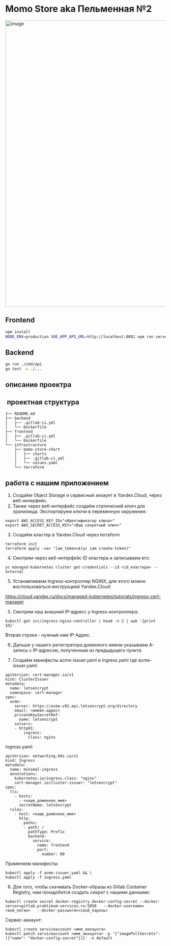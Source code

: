 # Momo Store aka Пельменная №2

<img width="900" alt="image" src="https://user-images.githubusercontent.com/9394918/167876466-2c530828-d658-4efe-9064-825626cc6db5.png">

## Frontend

```bash
npm install
NODE_ENV=production VUE_APP_API_URL=http://localhost:8081 npm run serve
```

## Backend

```bash
go run ./cmd/api
go test -v ./... 
```
## описание проектра

##  проектная структура
```
├── README.md
├── backend
│   ├── .gitlab-ci.yml
│   └── Dockerfile
├── frontend
│   ├── .gitlab-ci.yml
│   └── Dockerfile
└── infrastructure
    ├── momo-store-chart
    │   ├── charts
    │   ├── .gitlab-ci.yml
    │   └── values.yaml
    └── terraform
```

## работа с нашим приложением

1. Создаём Object Storage и сервисный аккаунт в Yandex.Cloud, через веб-интерфейс.
2. Также через веб-интерфейс создаём статический ключ для хранилища. Экспортируем ключи в переменную окружения:
```
export AWS_ACCESS_KEY_ID="<Идентификатор ключа>"
export AWS_SECRET_ACCESS_KEY="<Ваш секретный ключ>"
```
3. Создаём кластер в Yandex.Cloud через terraform
```cd terraform
terraform init 
terraform apply -var "iam_token=$(yc iam create-token)"
```
4. Смотрим через веб-интерфейс ID кластера и записываем его:
```
yc managed-kubernetes cluster get-credentials --id <id_кластера> --external
```
5. Устанавливаем Ingress-контроллер NGINX, для этого можно воспользоваться инструкцией Yandex.Cloud:

https://cloud.yandex.ru/docs/managed-kubernetes/tutorials/ingress-cert-manager

5. Смотрим наш внешний IP-адресс у Ingress-контроллера:
```
kubectl get svc/ingress-nginx-controller | head -n 2 | awk '{print $4}'
```
Вторая строка - нужный нам IP-Адрес.

6. Дальше у нашего регистратора доменного имени указываем A-запись с IP-адресом, полученным из предыдущего пункта.

7. Создаём манифесты acme-issuer.yaml и ingress.yaml
где acme-issuer.yaml:
```
apiVersion: cert-manager.io/v1
kind: ClusterIssuer
metadata:
  name: letsencrypt
  namespace: cert-manager
spec:
  acme:
    server: https://acme-v02.api.letsencrypt.org/directory
    email: <емейл-адрес>
    privateKeySecretRef:
      name: letsencrypt
    solvers:
    - http01:
        ingress:
          class: nginx
```
ingress.yaml:
```
apiVersion: networking.k8s.io/v1
kind: Ingress
metadata:
  name: minimal-ingress
  annotations:
    kubernetes.io/ingress.class: "nginx"
    cert-manager.io/cluster-issuer: "letsencrypt"
spec:
  tls:
    - hosts:
      - <наше_доменное_имя>
      secretName: letsencrypt
  rules:
    - host: <наше_доменное_имя>
      http:
        paths:
        - path: /
          pathType: Prefix
          backend:
            service:
              name: frontend
              port:
                number: 80
```
Применяем манифесты:
```
kubectl apply -f acme-issuer.yaml && \
kubectl apply -f ingress.yaml
```

8. Для того, чтобы скачивать Docker-образы из Gitlab Container Registry, нам понадобится создать секрет с нашими данными:
```
kubectl create secret docker-registry docker-config-secret --docker-server=gitlab.praktikum-services.ru:5050   --docker-username=<вой_логин>   --docker-password=<свой_пароль>
```
Cервис-аккаунт:
```
kubectl create serviceaccount <имя_аккаунта>
kubectl patch serviceaccount <имя_аккаунта> -p '{"imagePullSecrets": [{"name": "docker-config-secret"}]}' -n default 
```


